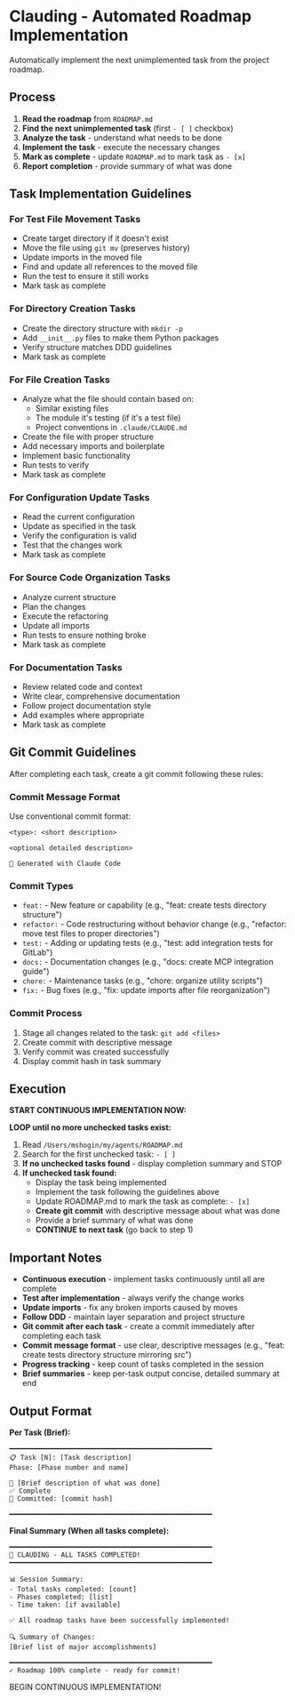 # Clauding - Automated Roadmap Implementation

Automatically implement the next unimplemented task from the project roadmap.

## Process

1. **Read the roadmap** from `ROADMAP.md`
2. **Find the next unimplemented task** (first `- [ ]` checkbox)
3. **Analyze the task** - understand what needs to be done
4. **Implement the task** - execute the necessary changes
5. **Mark as complete** - update `ROADMAP.md` to mark task as `- [x]`
6. **Report completion** - provide summary of what was done

## Task Implementation Guidelines

### For Test File Movement Tasks
- Create target directory if it doesn't exist
- Move the file using `git mv` (preserves history)
- Update imports in the moved file
- Find and update all references to the moved file
- Run the test to ensure it still works
- Mark task as complete

### For Directory Creation Tasks
- Create the directory structure with `mkdir -p`
- Add `__init__.py` files to make them Python packages
- Verify structure matches DDD guidelines
- Mark task as complete

### For File Creation Tasks
- Analyze what the file should contain based on:
  - Similar existing files
  - The module it's testing (if it's a test file)
  - Project conventions in `.claude/CLAUDE.md`
- Create the file with proper structure
- Add necessary imports and boilerplate
- Implement basic functionality
- Run tests to verify
- Mark task as complete

### For Configuration Update Tasks
- Read the current configuration
- Update as specified in the task
- Verify the configuration is valid
- Test that the changes work
- Mark task as complete

### For Source Code Organization Tasks
- Analyze current structure
- Plan the changes
- Execute the refactoring
- Update all imports
- Run tests to ensure nothing broke
- Mark task as complete

### For Documentation Tasks
- Review related code and context
- Write clear, comprehensive documentation
- Follow project documentation style
- Add examples where appropriate
- Mark task as complete

## Git Commit Guidelines

After completing each task, create a git commit following these rules:

### Commit Message Format
Use conventional commit format:
```
<type>: <short description>

<optional detailed description>

🤖 Generated with Claude Code
```

### Commit Types
- `feat:` - New feature or capability (e.g., "feat: create tests directory structure")
- `refactor:` - Code restructuring without behavior change (e.g., "refactor: move test files to proper directories")
- `test:` - Adding or updating tests (e.g., "test: add integration tests for GitLab")
- `docs:` - Documentation changes (e.g., "docs: create MCP integration guide")
- `chore:` - Maintenance tasks (e.g., "chore: organize utility scripts")
- `fix:` - Bug fixes (e.g., "fix: update imports after file reorganization")

### Commit Process
1. Stage all changes related to the task: `git add <files>`
2. Create commit with descriptive message
3. Verify commit was created successfully
4. Display commit hash in task summary

## Execution

**START CONTINUOUS IMPLEMENTATION NOW:**

**LOOP until no more unchecked tasks exist:**

1. Read `/Users/mshogin/my/agents/ROADMAP.md`
2. Search for the first unchecked task: `- [ ]`
3. **If no unchecked tasks found** - display completion summary and STOP
4. **If unchecked task found:**
   - Display the task being implemented
   - Implement the task following the guidelines above
   - Update ROADMAP.md to mark the task as complete: `- [x]`
   - **Create git commit** with descriptive message about what was done
   - Provide a brief summary of what was done
   - **CONTINUE to next task** (go back to step 1)

## Important Notes

- **Continuous execution** - implement tasks continuously until all are complete
- **Test after implementation** - always verify the change works
- **Update imports** - fix any broken imports caused by moves
- **Follow DDD** - maintain layer separation and project structure
- **Git commit after each task** - create a commit immediately after completing each task
- **Commit message format** - use clear, descriptive messages (e.g., "feat: create tests directory structure mirroring src")
- **Progress tracking** - keep count of tasks completed in the session
- **Brief summaries** - keep per-task output concise, detailed summary at end

## Output Format

**Per Task (Brief):**
```
━━━━━━━━━━━━━━━━━━━━━━━━━━━━━━━━━━━━━━━━━━━━━━━━━━━
📋 Task [N]: [Task description]
Phase: [Phase number and name]

🔨 [Brief description of what was done]
✅ Complete
📝 Committed: [commit hash]

━━━━━━━━━━━━━━━━━━━━━━━━━━━━━━━━━━━━━━━━━━━━━━━━━━━
```

**Final Summary (When all tasks complete):**
```
━━━━━━━━━━━━━━━━━━━━━━━━━━━━━━━━━━━━━━━━━━━━━━━━━━━
🎉 CLAUDING - ALL TASKS COMPLETED!
━━━━━━━━━━━━━━━━━━━━━━━━━━━━━━━━━━━━━━━━━━━━━━━━━━━

📊 Session Summary:
- Total tasks completed: [count]
- Phases completed: [list]
- Time taken: [if available]

✅ All roadmap tasks have been successfully implemented!

🔍 Summary of Changes:
[Brief list of major accomplishments]

━━━━━━━━━━━━━━━━━━━━━━━━━━━━━━━━━━━━━━━━━━━━━━━━━━━
✓ Roadmap 100% complete - ready for commit!
```

BEGIN CONTINUOUS IMPLEMENTATION!
